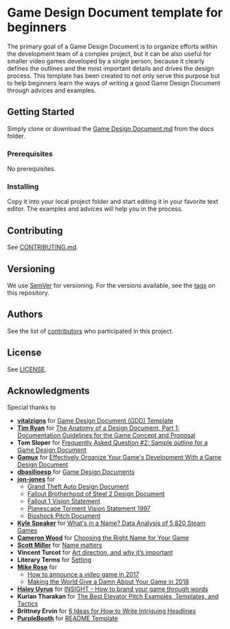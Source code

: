 # Game Design Document template for beginners

The primary goal of a Game Design Document is to organize efforts within the development team of a complex project, but it can be also useful for smaller video games developed by a single person, because it clearly defines the outlines and the most important details and drives the design process. This template has been created to not only serve this purpose but to help beginners learn the ways of writing a good Game Design Document through advices and examples.

## Getting Started

Simply clone or download the [Game Design Document.md](docs/Game%20Design%20Document.md) from the docs folder.

### Prerequisites

No prerequisites.

### Installing

Copy it into your local project folder and start editing it in your favorite text editor. The examples and advices will help you in the process.

## Contributing

See [CONTRIBUTING.md](CONTRIBUTING.md).

## Versioning

We use [SemVer](http://semver.org/) for versioning. For the versions available, see the [tags](https://github.com/kosinaz/game-design-document-template-for-beginners/tags) on this repository. 

## Authors

See the list of [contributors](https://github.com/kosinaz/game-design-document-template-for-beginners/contributors) who participated in this project.

## License

See [LICENSE](LICENSE).

## Acknowledgments

Special thanks to

* **[vitalzigns](http://vitalzigns.com/)** for [Game Design Document (GDD) Template](https://vitalzigns.itch.io/gdd)
* **[Tim Ryan](http://www.gamasutra.com/view/authors/915461/Tim_Ryan.php)** for [The Anatomy of a Design Document, Part 1: Documentation Guidelines for the Game Concept and Proposal](http://www.gamasutra.com/view/feature/3384/the_anatomy_of_a_design_document_.php)
* **Tom Sloper** for [Frequently Asked Question #2: Sample outline for a Game Design Document](http://www.sloperama.com/advice/specs.html)
* **[Gamux](https://tutsplus.com/authors/gamux?_ga=2.22725307.1689116585.1541960636-266152398.1537465956)** for [Effectively Organize Your Game's Development With a Game Design Document](https://code.tutsplus.com/articles/effectively-organize-your-games-development-with-a-game-design-document--active-10140)
* **[dbasilioesp](https://github.com/dbasilioesp)** for [Game Design Documents](https://github.com/dbasilioesp/game-design-documents)
* **[jon-jones](https://www.scribd.com/user/28174098/jon-jones)** for 
  * [Grand Theft Auto Design Document](https://www.scribd.com/doc/53563149/Grand-Theft-Auto-Design-Document)
  * [Fallout Brotherhood of Steel 2 Design Document](https://www.scribd.com/doc/32184089/Fallout-Brotherhood-of-Steel-2-Design-Document)
  * [Fallout 1 Vision Statement](https://www.scribd.com/doc/32182571/Fallout-1-Vision-Statement)
  * [Planescape Torment Vision Statement 1997](https://www.scribd.com/doc/32182096/Planescape-Torment-Vision-Statement-1997)
  * [Bioshock Pitch Document](https://www.scribd.com/doc/32211144/Bioshock-Pitch-Document)
* **[Kyle Speaker](https://tutsplus.com/authors/kyle-speaker?_ga=2.224439194.1689116585.1541960636-266152398.1537465956)** for [What's in a Name? Data Analysis of 5,820 Steam Games](https://gamedevelopment.tutsplus.com/articles/whats-in-a-name-data-analysis-of-5820-steam-games--cms-30101)
* **[Cameron Wood](https://tutsplus.com/authors/cameron-wood?_ga=2.245932036.1689116585.1541960636-266152398.1537465956)** for [Choosing the Right Name for Your Game](https://gamedevelopment.tutsplus.com/articles/choosing-the-right-name-for-your-game--gamedev-3895)
* **[Scott Miller](https://dukenukem.typepad.com/about.html)** for [Name matters](https://dukenukem.typepad.com/game_matters/2004/02/the_name_of_the.html)
* **Vincent Turcot** for [Art direction, and why it’s important](https://subaeria.com/2015/06/03/art-direction-and-why-its-important/)
* **Literary Terms** for [Setting](https://literaryterms.net/setting/)
* **[Mike Rose](https://twitter.com/RaveofRavendale)** for
  * [How to announce a video game in 2017](https://www.gamesindustry.biz/articles/2017-09-12-how-to-announce-a-video-game-in-2017)
  * [Making the World Give a Damn About Your Game in 2018](https://youtu.be/IWRu3RRqQmY)
* **[Haley Uyrus](http://uyrus.com/)** for [INSIGHT - How to brand your game through words](https://www.pcgamesinsider.biz/interviews-and-opinion/67383/insight-how-to-brand-your-game-through-words/)
* **Kurian Tharakan** for [The Best Elevator Pitch Examples, Templates, and Tactics](https://strategypeak.com/elevator-pitch-examples/)
* **Brittney Ervin** for [6 Ideas for How to Write Intriguing Headlines](http://www.inboundmarketingagents.com/inbound-marketing-agents-blog/bid/346450/6-Ideas-for-How-to-Write-Intriguing-Headlines)
* **[PurpleBooth](https://github.com/PurpleBooth)** for [README Template](https://gist.github.com/PurpleBooth/109311bb0361f32d87a2)
